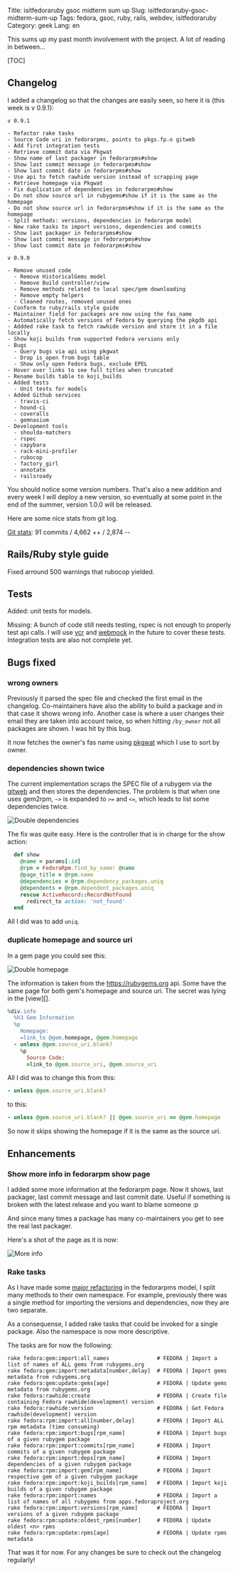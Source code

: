 Title: isitfedoraruby gsoc midterm sum up
Slug: isitfedoraruby-gsoc-midterm-sum-up
Tags: fedora, gsoc, ruby, rails, webdev, isitfedoraruby
Category: geek
Lang: en

This sums up my past month involvement with the project. A lot of reading in
between...

[TOC]

## Changelog

I added a changelog so that the changes are easily seen, so here it is (this week is v 0.9.1):

```
v 0.9.1

- Refactor rake tasks
- Source Code uri in fedorarpms, points to pkgs.fp.o gitweb
- Add first integration tests
- Retrieve commit data via Pkgwat
- Show name of last packager in fedorarpms#show
- Show last commit message in fedorarpms#show
- Show last commit date in fedorarpms#show
- Use api to fetch rawhide version instead of scrapping page
- Retrieve homepage via Pkgwat
- Fix duplication of dependencies in fedorarpms#show
- Do not show source url in rubygems#show if it is the same as the homepage
- Do not show source url in fedorarpms#show if it is the same as the homepage
- Split methods: versions, dependencies in fedorarpm model
- New rake tasks to import versions, dependencies and commits
- Show last packager in fedorarpms#show
- Show last commit message in fedorarpms#show
- Show last commit date in fedorarpms#show

v 0.9.0

- Remove unused code
  - Remove HistoricalGems model
  - Remove Build controller/view
  - Remove methods related to local spec/gem downloading
  - Remove empty helpers
  - Cleaned routes, removed unused ones
- Conform to ruby/rails style guide
- Maintainer field for packages are now using the fas_name
- Automatically fetch versions of Fedora by querying the pkgdb api
- Addded rake task to fetch rawhide version and store it in a file locally
- Show koji builds from supported Fedora versions only
- Bugs
  - Query bugs via api using pkgwat
  - Drop is_open from bugs table
  - Show only open Fedora bugs, exclude EPEL
- Hover over links to see full titles when truncated
- Rename builds table to koji_builds
- Added tests
  - Unit tests for models
- Added Github services
  - travis-ci
  - hound-ci
  - coveralls
  - gemnasium
- Development tools
  - shoulda-matchers
  - rspec
  - capybara
  - rack-mini-profiler
  - rubocop
  - factory_girl
  - annotate
  - railsroady
```

You should notice some version numbers. That's also a new addition and every
week I will deploy a new version, so eventually at some point in the end of the
summer, version 1.0.0 will be released.

Here are some nice stats from git log.

[Git stats][stats]: 91 commits / 4,662 ++ / 2,874 --

## Rails/Ruby style guide

Fixed arround 500 warnings that rubocop yielded.

## Tests

Added: unit tests for models.

Missing:
A bunch of code still needs testing, rspec is not enough to properly test api
calls. I will use [vcr][] and [webmock][] in the future to cover these tests.
Integration tests are also not complete yet.

## Bugs fixed

### wrong owners

Previously it parsed the spec file and checked the first email in the
changelog. Co-maintainers have also the ability to build a package and in
that case it shows wrong info. Another case is where a user changes their
email they are taken into account twice, so when hitting `/by_owner` not all
packages are shown. I was hit by this bug.

It now fetches the owner's fas name using [pkgwat][] which I use to sort
by owner.

### dependencies shown twice

The current implementation scraps the SPEC file of a rubygem via the [gitweb][]
and then stores the dependencies. The problem is that when one uses gem2rpm,
`~>` is expanded to `>=` and `<=`, which leads to list some dependencies twice.

![Double dependencies]({filename}/images/fedoraruby_duplicate_entries.png)

The fix was quite easy. Here is the controller that is in charge for the show
action:

```ruby
  def show
    @name = params[:id]
    @rpm = FedoraRpm.find_by_name! @name
    @page_title = @rpm.name
    @dependencies = @rpm.dependency_packages.uniq
    @dependents = @rpm.dependent_packages.uniq
    rescue ActiveRecord::RecordNotFound
      redirect_to action: 'not_found'
  end
```

All I did was to add `uniq`.

### duplicate homepage and source uri

In a gem page you could see this:

![Double homepage]({filename}/images/fedoraruby_duplicate_homepage_gem.png)

The information is taken from the <https://rubygems.org> api. Some have the
same page for both gem's homepage and source uri. The secret was lying in the
[view][].

```ruby
%div.info
  %h3 Gem Information
  %p
    Homepage:
    =link_to @gem.homepage, @gem.homepage
  - unless @gem.source_uri.blank?
    %p
      Source Code:
      =link_to @gem.source_uri, @gem.source_uri
```

All I did was to change this from this:

```ruby
- unless @gem.source_uri.blank?
```

to this:

```ruby
- unless @gem.source_uri.blank? || @gem.source_uri == @gem.homepage
```

So now it skips showing the homepage if it is the same as the source uri.

## Enhancements

### Show more info in fedorarpm show page

I added some more information at the fedorarpm page. Now it shows, last packager,
last commit message and last commit date. Useful if something is broken with
the latest release and you want to blame someone :p

And since many times a package has many co-maintainers you get to see the real
last packager.

Here's a shot of the page as it is now:

![More info]({filename}/images/fedoraruby_moreinfo.png)

### Rake tasks

As I have made some [major refactoring][pr] in the fedorarpms model, I split
many methods to their own namespace. For example, previously there was a single
method for importing the versions and dependencies, now they are two separate.

As a consequense, I added rake tasks that could be invoked for a single package.
Also the namespace is now more descriptive.

The tasks are for now the following:

```
rake fedora:gem:import:all_names               # FEDORA | Import a list of names of ALL gems from rubygems.org
rake fedora:gem:import:metadata[number,delay]  # FEDORA | Import gems metadata from rubygems.org
rake fedora:gem:update:gems[age]               # FEDORA | Update gems metadata from rubygems.org
rake fedora:rawhide:create                     # FEDORA | Create file containing Fedora rawhide(development) version
rake fedora:rawhide:version                    # FEDORA | Get Fedora rawhide(development) version
rake fedora:rpm:import:all[number,delay]       # FEDORA | Import ALL rpm metadata (time consuming)
rake fedora:rpm:import:bugs[rpm_name]          # FEDORA | Import bugs of a given rubygem package
rake fedora:rpm:import:commits[rpm_name]       # FEDORA | Import commits of a given rubygem package
rake fedora:rpm:import:deps[rpm_name]          # FEDORA | Import dependencies of a given rubygem package
rake fedora:rpm:import:gem[rpm_name]           # FEDORA | Import respective gem of a given rubygem package
rake fedora:rpm:import:koji_builds[rpm_name]   # FEDORA | Import koji builds of a given rubygem package
rake fedora:rpm:import:names                   # FEDORA | Import a list of names of all rubygems from apps.fedoraproject.org
rake fedora:rpm:import:versions[rpm_name]      # FEDORA | Import versions of a given rubygem package
rake fedora:rpm:update:oldest_rpms[number]     # FEDORA | Update oldest <n> rpms
rake fedora:rpm:update:rpms[age]               # FEDORA | Update rpms metadata
```

That was it for now. For any changes be sure to check out the changelog regularly!

[pr]: https://github.com/axilleas/isitfedoraruby/pull/54
[gitweb]: http://pkgs.fedoraproject.org/cgit
[stats]: https://github.com/axilleas/isitfedoraruby/graphs/contributors
[pkgwat]: https://github.com/daviddavis/pkgwat
[vcr]: https://github.com/vcr/vcr
[webmock]: https://github.com/bblimke/webmock
